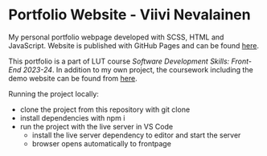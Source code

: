 # Portfolio Website - Viivi Nevalainen

My personal portfolio webpage developed with SCSS, HTML and JavaScript.
Website is published with GitHub Pages and can be found [here](https://vmneva.github.io/my_portfolio/index.html).

This portfolio is a part of LUT course _Software Development Skills: Front-End 2023-24_. In addition
to my own project, the coursework including the demo website can be found from [here](https://github.com/vmneva/modern_portfolio).

Running the project locally:

- clone the project from this repository with git clone
- install dependencies with npm i
- run the project with the live server in VS Code
  - install the live server dependency to editor and start the server
  - browser opens automatically to frontpage
